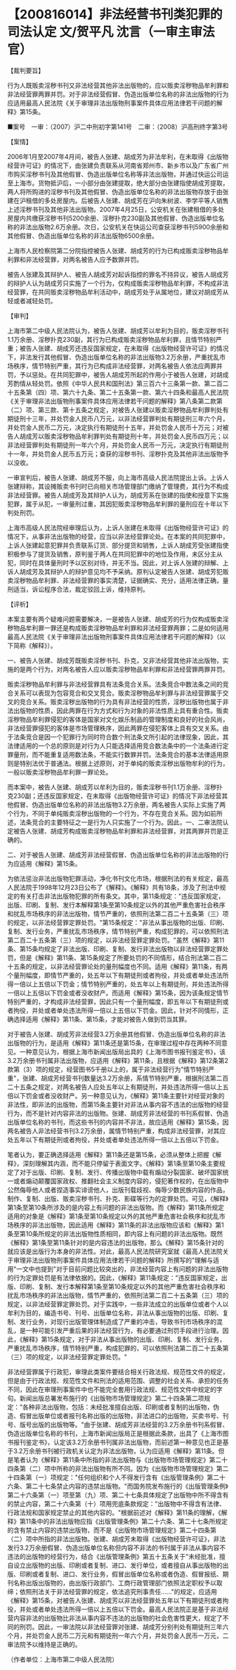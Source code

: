 # 【200816014】非法经营书刊类犯罪的司法认定 文/贺平凡 沈言（一审主审法官）

【裁判要旨】

行为人既贩卖淫秽书刊又非法经营其他非法出版物的，应以贩卖淫秽物品牟利罪和非法经营罪两罪并罚。对于非法经营假冒、伪造出版单位名称的非法出版物的行为应适用最高人民法院《关于审理非法出版物刑事案件具体应用法律若干问题的解释》第15条。

■案号　一审：（2007）沪二中刑初字第141号　二审：（2008）沪高刑终字第3号

【案情】

2006年1月至2007年4月间，被告人张建、胡成芳为非法牟利，在未取得《出版物经营许可证》的情况下，由张建负责联系从河南省郑州市、新乡市以及广东省广州市购买淫秽书刊及其他假冒、伪造出版单位名称等非法出版物，并通过快运公司运至上海市。货物抵沪后，一小部分由张建提取，绝大部分由张建指使胡成芳提取，两人将所购进的淫秽书刊及其他假冒、伪造出版单位名称的非法出版物存放于由张建在沪租借的多处房屋内。后被告人张建、胡成芳在沪向朱树波、李学平等人销售上述淫秽书刊及其他非法出版物。2007年4月25日，公安机关在张建租借的多处房屋内共缴获淫秽书刊5200余册、淫秽扑克230副及其他假冒、伪造出版单位名称的非法出版物2.6万余册。次日，公安机关在快运公司查获淫秽书刊5900余册和其他假冒、伪造出版单位名称的非法出版物6500余册。

上海市人民检察院第二分院指控被告人张建、胡成芳的行为已构成贩卖淫秽物品牟利罪和非法经营罪，对两名被告人应予数罪并罚。

被告人张建及其辩护人、被告人胡成芳对起诉指控的罪名不持异议，被告人胡成芳的辩护人认为胡成芳只实施了一个行为，仅构成贩卖淫秽物品牟利罪，不构成非法经营罪，在共同贩卖淫秽物品牟利活动中，胡成芳处于从属地位，建议对胡成芳从轻或者减轻处罚。

【审判】

上海市第二中级人民法院认为，被告人张建、胡成芳以牟利为目的，贩卖淫秽书刊1.1万余册、淫秽扑克230副，其行为已构成贩卖淫秽物品牟利罪，且情节特别严重；被告人张建、胡成芳还违反国家规定，在未取得《出版物经营许可证》的情况下，非法发行其他假冒、伪造出版单位名称的非法出版物3.2万余册，严重扰乱市场秩序，情节特别严重，其行为已构成非法经营罪，对两名被告人依法应两罪并罚，予以惩处。在共同犯罪中，被告人胡成芳所起的作用小于被告人张建，对胡成芳酌情从轻处罚。依照《中华人民共和国刑法》第三百六十三条第一款、第二百二十五条第（四）项、第六十九条、第二十五条第一款、第六十四条和最高人民法院《关于审理非法出版物刑事案件具体应用法律若干问题的解释》第八条第二款第（二）项、第三款、第十五条之规定，对被告人张建以贩卖淫秽物品牟利罪判处有期徒刑十三年，并处罚金人民币八万元，以非法经营罪判处有期徒刑三年六个月，并处罚金人民币二万元，决定执行有期徒刑十五年，并处罚金人民币十万元；对被告人胡成芳以贩卖淫秽物品牟利罪判处有期徒刑十年，并处罚金人民币四万元；以非法经营罪判处有期徒刑一年六个月，并处罚金人民币一万元，决定执行有期徒刑十一年，并处罚金人民币五万元；查获的淫秽书刊、淫秽扑克及其他非法出版物予以没收。

一审宣判后，被告人张建、胡成芳不服，向上海市高级人民法院提出上诉。上诉人张建辩称，其设摊贩卖书刊时已向相关市场管理部门缴纳了管理费，其行为不构成非法经营罪。被告人胡成芳及其辩护人认为，胡成芳系在张建的指使和授意下实施犯罪，属于从犯，一审量刑过重，其因犯贩卖淫秽物品牟利罪的量刑应在十年以下判处刑罚。

上海市高级人民法院经审理后认为，上诉人张建在未取得《出版物经营许可证》的情况下，从事非法出版物的经营，应当以非法经营罪论处。在本案的共同犯罪中，上诉人张建起意犯罪并负责联系订货、部分提货和销售，上诉人胡成芳受张建指使积极参与了提货及销售，原判鉴于两人在共同犯罪中的地位及作用，未区分主从犯，同时在具体量刑时予以区别对待，并无不当。因此，对上诉人张建的辩解、上诉人胡成芳及其辩护人的辩护意见均不予采纳。原判认定被告人张建、胡成芳犯贩卖淫秽物品牟利罪、非法经营罪的事实清楚，证据确实、充分，适用法律正确，量刑适当，诉讼程序合法，裁定驳回上诉，维持原判。

【评析】

本案主要有两个疑难问题需要解决，一是被告人张建、胡成芳的行为仅构成贩卖淫秽物品牟利罪一罪还是构成贩卖淫秽物品牟利罪和非法经营罪两罪；二是如何适用最高人民法院《关于审理非法出版物刑事案件具体应用法律若干问题的解释》（以下简称《解释》）。

一、被告人张建、胡成芳既贩卖淫秽书刊、扑克，又非法经营其他非法出版物，实施的是两个行为，对两名被告人应以贩卖淫秽物品牟利罪和非法经营罪两罪并罚。

贩卖淫秽物品牟利罪与非法经营罪具有法条竞合关系。法条竞合中数法条之间的竞合关系可以表现为包容竞合和交叉竞合。贩卖淫秽物品牟利罪与非法经营罪属于交叉的竞合关系。贩卖淫秽出版物的行为具有非法经营的性质，淫秽出版物也属于非法出版物的性质，因此两罪在行为方式和行为对象的非法性质上具有重合性。贩卖淫秽物品牟利罪侵犯的客体是国家对文化娱乐制品的管理制度和良好的社会风尚，非法经营罪侵犯的客体是市场管理秩序，因此两罪在侵犯客体上具有交叉关系。由于法条竞合是因一个犯罪行为同时符合数个刑法条文所引起的法律现象，因此，其法律适用的一个总的原则是对行为人只能选择适用竞合数法条中的一个法条进行定罪量刑，而不能重复适用数法条，不能实行数罪并罚。法条竞合的基本法律适用原则是特别法优于普通法。根据上述原则，对于单纯的贩卖淫秽出版物牟利的行为，一般以贩卖淫秽物品牟利罪一罪论处。

而本案中，被告人张建、胡成芳以牟利为目的，贩卖淫秽书刊1.1万余册、淫秽扑克230副；还违反国家规定，在未取得《出版物经营许可证》的情况下非法经营其他假冒、伪造出版单位名称的非法出版物3.2万余册，两名被告人实际上实施了两个行为，不同于单纯贩卖淫秽出版物的一个行为，不存在竞合关系。因为如前所述，法条竞合的主要特征之一是行为人只实施了一个行为。因此，一、二审法院认定被告人张建、胡成芳构成贩卖淫秽物品牟利罪和非法经营罪，对其两罪并罚是正确的。

二、对于被告人张建、胡成芳非法经营假冒、伪造出版单位名称的非法出版物的行为应适用《解释》第15条。

为依法惩治非法出版物犯罪活动，净化书刊文化市场，根据刑法的有关规定，最高人民法院于1998年12月23日公布了《解释》。《解释》共有18条，涉及了刑法中规定的有关打击非法出版物犯罪的所有条文。其中，第11条规定："违反国家规定，出版、印刷、复制、发行本解释第1条至第10条规定以外的其他严重危害社会秩序和扰乱市场秩序的非法出版物，情节严重的，依照刑法第二百二十五条第（三）项的规定，以非法经营罪定罪处罚。"第15条规定："非法从事出版物的出版、印刷、复制、发行业务，严重扰乱市场秩序，情节特别严重，构成犯罪的，可以依照刑法第二百二十五条第（三）项的规定，以非法经营罪定罪处罚。"虽然《解释》第11条、第15条均规定了非法出版、印刷、复制、发行非法出版物以非法经营罪定罪处罚，但是《解释》第11条、第15条规定了所要处罚的不同情形，结合刑法第二百二十五条的规定，以非法经营罪论处的量刑幅度也不同。适用《解释》第11条，有两个量刑幅度，即情节严重的，处五年以下有期徒刑或者拘役，并处或者单处违法所得一倍以上五倍以下罚金；情节特别严重的，处五年以上有期徒刑，并处违法所得一倍以上五倍以下罚金或者没收财产。而适用《解释》第15条，因为该条规定情节特别严重的，才构成非法经营罪，因此只有一个量刑幅度，即五年以下有期徒刑或者拘役，并处或者单处违法所得一倍以上五倍以下罚金。因此，针对不同情形，正确选择适用《解释》第11条、第15条，才能对被告人做到罚当其罪。

对于被告人张建、胡成芳非法经营3.2万余册其他假冒、伪造出版单位名称的非法出版物的行为，是适用《解释》第11条还是第15条，在审理过程中存在两种不同意见。一种意见认为，根据上海市新闻出版局出具的《上海市图书报刊鉴定书》，该3.2万余册书刊属非法出版物，应适用《解释》第11条，且根据《解释》第12条第2款第（3）项的规定，经营图书5千册以上的，属于非法经营行为"情节特别严重"，张建、胡成芳经营书刊数量达3.2万余册，系情节特别严重，根据刑法第二百二十五条之规定，对两名被告人应处五年以上有期徒刑，并处违法所得一倍以上五倍以下罚金或者没收财产。另一种意见认为，《解释》第11条主要针对经营对象的非法性，即非法的出版物，而第15条主要针对非法从事内容不违法的出版物的经营行为，而不是针对内容非法的出版物。张建、胡成芳非法经营的书刊系假冒、伪造出版单位名称的书刊，而这些书刊的内容并不非法，故应适用《解释》第15条，因两名被告人非法经营书刊3.2万余册，属情节特别严重，构成非法经营罪，对其应处五年以下有期徒刑或者拘役，并处或者单处违法所得一倍以上五倍以下罚金。

笔者认为，要正确选择适用《解释》第11条还是第15条，必须从整体上把握《解释》，深刻理解其内涵，而不能只停留于表面文字。《解释》第1条至第10条主要规定了对于出版、印刷、复制、发行、传播出版物中载有煽动分裂国家、破坏国家统一或者煽动颠覆国家政权、推翻社会主义制度内容的，侵犯著作权的，在出版物中公然侮辱他人或者捏造事实诽谤他人，出版刊载歧视、侮辱少数民族内容的作品，制作、复制、出版、贩卖淫秽书刊、扑克、影碟等行为的定罪处罚。可见，《解释》第1条至第10条所涉及的是内容上有问题的非法出版物。而《解释》第11条所规定适用的对象是《解释》第1条至第10条规定以外的其他严重危害社会秩序和扰乱市场秩序的非法出版物，因此适用《解释》第11条的非法出版物应该和《解释》第1条至第10条所规定的非法出版物性质相同，即内容上有问题的非法出版物。既然《解释》第1条至第11条针对的是内容违法的出版物，那么《解释》第15条针对的就应该是出版行为本身的非法性。对此，最高人民法院研究室就《最高人民法院关于审理非法出版物刑事案件具体应用法律若干问题的解释》所撰写的"理解与适用"一文中也提到"对于目前问题比较突出的，非法经营内容上有问题的非法出版物的行为定罪处罚是有法律依据的。因此，《解释》第11条规定："违反国家规定，出版、印刷、复制、发行本解释第1条至第10条规定以外的其他严重危害社会秩序和扰乱市场秩序的非法出版物，情节严重的，依照刑法第二百二十五条第（三）项的规定，以非法经营罪定罪处罚。对于实践中，一些非法成立的出版单位或者个人以牟利为目的，编造书号、刊号、出版单位名称，非法从事出版物的出版、印刷、复制、发行业务，对现行出版管理体制造成了严重的冲击，导致书刊市场秩序的混乱，是一种可能引发严重后果的非法经营行为，有必要通过刑罚手段进行治理。因此，《解释》第15条规定，对于非法从事出版物的出版、印刷、复制、发行业务，严重扰乱市场秩序，情节特别严重，构成犯罪的，可以依照刑法第二百二十五条第（三）项的规定，以非法经营罪定罪处罚。"

非法经营罪属于行政犯，审理此类案件要结合相关行政法规、规范性文件的规定，但是由于行政法规、规范性文件和刑法的适用范围、调整的社会关系、承担的任务不同，因此在审理刑事案件中也不能完全套用行政法规、规范性文件中规定的字句。新闻出版总署发布施行的《出版物市场管理规定》第二十四条第二项规定："各种非法出版物，包括：未经批准擅自出版、印刷或者复制的出版物，伪造、假冒出版单位或者报刊名称出版的出版物，非法进口的出版物，买卖书号、刊号、版号出版的出版物等。"由于张建、胡成芳非法经营的3.2万余册书刊系假冒、伪造出版单位名称的书刊，上海市新闻出版局正是根据此条款，出具了《上海市图书报刊鉴定书》，认定该3.2万余册书刊属非法出版物，而前述第一种意见也正是基于3.2万余册书刊被行政机关认定为非法出版物，认为应适用《解释》第11条。但是笔者认为《解释》第11条中所指的非法出版物与《出版物市场管理规定》第二十四条第（二）项中所称的非法出版物有所不同。因为《出版物市场管理规定》第二十四条第（一）项规定："任何组织和个人不得发行含有《出版管理条例》第二十六条、第二十七条禁止内容的违禁出版物。"而国务院发布施行的《出版管理条例》第二十六条第（一）项至第（九）项、第二十七条具体规定了出版物中所不得含有的禁止内容，第二十六条第（十）项用兜底条款规定："出版物中不得含有法律、行政法规和国家规定禁止的其他内容的。"根据前述对《解释》第11条的理解，《解释》第11条中的非法出版物应指《出版管理条例》第二十六条、第二十七条所规定的含有禁止内容的违禁出版物，而不是《出版物市场管理规定》第二十四条第（二）项中所指的非法出版物。张建、胡成芳未取得《出版物经营许可证》，非法发行3.2万余册假冒、伪造出版单位名称但内容不非法的书刊属于非法从事内容不违法的出版物的经营行为，结合《出版管理条例》第五十五条关于"未经批准，擅自设立出版物的出版、印刷或者复制、进口、发行单位，或者擅自从事出版物的出版、印刷或者复制、进口、发行业务，假冒出版单位名称或者伪造、假冒报纸、期刊名称出版出版物的，由出版行政部门、工商行政管理部门依照法定职权予以取缔；依照刑法关于非法经营罪的规定，依法追究刑事责任......"的规定，应适用《解释》第15条，对被告人张建、胡成芳以非法经营罪处五年以下有期徒刑或者拘役，并处或者单处违法所得一倍以上五倍以下罚金。最高人民法院正是基于非法经营内容非法的出版物比非法从事内容不违法的出版物的社会危害性更大，规定了不同的刑罚。因此，一审法院以非法经营罪对张建、胡成芳分别判处有期徒刑三年六个月，并处罚金人民币二万元和有期徒刑一年六个月，并处罚金人民币一万元，二审法院予以维持是正确的。

（作者单位：上海市第二中级人民法院）